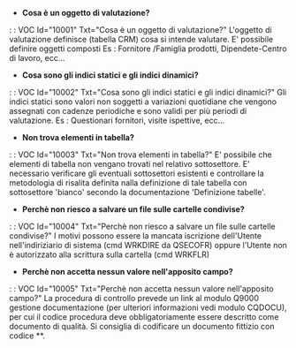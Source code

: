 - **Cosa è un oggetto di valutazione?**

 :  : VOC Id="10001" Txt="Cosa è un oggetto di valutazione?"
 L'oggetto di valutazione definisce (tabella CRM) cosa si intende valutare. E' possibile definire oggetti composti
 Es :  Fornitore /Famiglia prodotti, Dipendete-Centro di lavoro, ecc...

- **Cosa sono gli indici statici e gli indici dinamici?**

 :  : VOC Id="10002" Txt="Cosa sono gli indici statici e gli indici dinamici?"
 Gli indici statici sono valori non soggetti a variazioni quotidiane che vengono assegnati con cadenze periodiche e sono
 validi per più periodi di valutazione.
 Es :  Questionari fornitori, visite ispettive, ecc...

- **Non trova elementi in tabella?**

 :  : VOC Id="10003" Txt="Non trova elementi in tabella?"
 E' possibile che elementi di tabella non vengano trovati nel relativo sottosettore.
 E' necessario verificare gli eventuali sottosettori esistenti e controllare la metodologia di risalita
 definita nalla definizione di tale tabella con sottosettore 'bianco' secondo la documentazione 'Definizione tabelle'.

- **Perchè non riesco a salvare un file sulle cartelle condivise?**

 :  : VOC Id="10004" Txt="Perchè non riesco a salvare un file sulle cartelle condivise?"
 I motivi possono essere la mancata iscrizione dell'Utente nell'indiriziario di sistema (cmd WRKDIRE da QSECOFR) oppure l'Utente
 non è autorizzato alla scrittura sulla cartella (cmd WRKFLR)

- **Perchè non accetta nessun valore nell'apposito campo?**

 :  : VOC Id="10005" Txt="Perchè non accetta nessun valore nell'apposito campo?"
 La procedura di controllo prevede un link al modulo Q9000 gestione documentazione (per ulteriori informazioni vedi modulo CQDOCU), per
 cui il codice procedura deve obbligatoriamente essere descritto come documento di qualità.
 Si consiglia di codificare un documento fittizio con codice \*\*.

